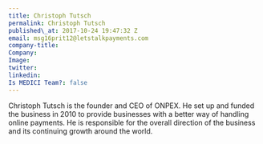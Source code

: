 ```yaml
---
title: Christoph Tutsch
permalink: Christoph Tutsch
published\_at: 2017-10-24 19:47:32 Z
email: msg16prit12@letstalkpayments.com
company-title: 
Company: 
Image: 
twitter: 
linkedin: 
Is MEDICI Team?: false
---
```


Christoph Tutsch is the founder and CEO of ONPEX. He set up and funded the business in 2010 to provide businesses with a better way of handling online payments. He is responsible for the overall direction of the business and its continuing growth
around the world.
